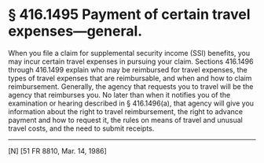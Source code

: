 # § 416.1495   Payment of certain travel expenses—general.

When you file a claim for supplemental security income (SSI) benefits, you may incur certain travel expenses in pursuing your claim. Sections 416.1496 through 416.1499 explain who may be reimbursed for travel expenses, the types of travel expenses that are reimbursable, and when and how to claim reimbursement. Generally, the agency that requests you to travel will be the agency that reimburses you. No later than when it notifies you of the examination or hearing described in § 416.1496(a), that agency will give you information about the right to travel reimbursement, the right to advance payment and how to request it, the rules on means of travel and unusual travel costs, and the need to submit receipts.



---

[N] [51 FR 8810, Mar. 14, 1986]




